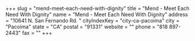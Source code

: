 +++
slug = "mend-meet-each-need-with-dignity"
title = "Mend - Meet Each Need With Dignity"
name = "Mend - Meet Each Need With Dignity"
address = "10641 N. San Fernando Rd. "
cityIndexKey = "city-ca-pacoima"
city = "Pacoima"
state = "CA"
postal = "91331"
website = ""
phone = "818 897-2443"
fax = ""
+++

